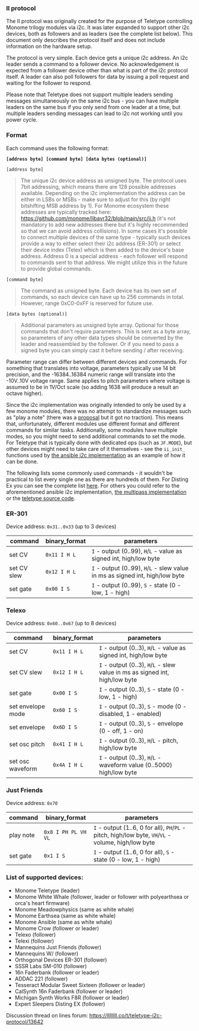 ### II protocol

The II protocol was originally created for the purpose of Teletype controlling Monome trilogy modules via i2c. It was later expanded to support other i2c devices, both as followers and as leaders (see the complete list below). This document only describes the protocol itself and does not include information on the hardware setup.  
  
The protocol is very simple. Each device gets a unique i2c address. An i2c leader sends a command to a follower device. No acknowledgement is expected from a follower device other than what is part of the i2c protocol itself. A leader can also poll followers for data by issuing a poll request and waiting for the follower to respond.  
  
Please note that Teletype does not support multiple leaders sending messages simultaneously on the same i2c bus - you can have multiple leaders on the same bus if you only send from one leader at a time, but multiple leaders sending messages can lead to i2c not working until you power cycle.  
  
### Format

Each command uses the following format:  
  
**`[address byte] [command byte] [data bytes (optional)]`**  
  
`[address byte]`  
> The unique i2c device address as unsigned byte. The protocol uses 7bit addressing, which means there are 128 possible addresses available. Depending on the i2c implementation the address can be either in LSBs or MSBs - make sure to adjust for this (by right bitshifting MSB address by 1). For Monome ecosystem these addresses are typically tracked here: https://github.com/monome/libavr32/blob/main/src/ii.h (it's not mandatory to add new addresses there but it's highly recommended so that we can avoid address collisions). In some cases it's possible to connect multiple devices of the same type - typically such devices provide a way to either select their i2c address (ER-301) or select their device index (Telex) which is then added to the device's base address. Address 0 is a special address - each follower will respond to commands sent to that address. We might utilize this in the future to provide global commands.  
  
`[command byte]`  
> The command as unsigned byte. Each device has its own set of commands, so each device can have up to 256 commands in total. However, range 0xC0-0xFF is reserved for future use.  
  
`[data bytes (optional)]`  
> Additional parameters as unsigned byte array. Optional for those commands that don't require parameters. This is sent as a byte array, so parameters of any other data types should be converted by the leader and reassembled by the follower. Or if you need to pass a signed byte you can simply cast it before sending / after receiving.  
  
Parameter range can differ between different devices and commands. For something that translates into voltage, parameters typically use 14 bit precision, and the -16384..16384 numeric range will translate into the -10V..10V voltage range. Same applies to pitch parameters where voltage is assumed to be in 1V/Oct scale (so adding 1638 will produce a result an octave higher). 

Since the i2c implementation was originally intended to only be used by a few monome modules, there was no attempt to standardize messages such as "play a note" (there was a [proposal](https://llllllll.co/t/universal-ops/13758) but it got no traction). This means that, unfortunately, different modules use different format and different commands for similar tasks. Additionally, some modules have multiple modes, so you might need to send additional commands to set the mode. For Teletype that is typically done with dedicated ops (such as `JF.MODE`), but other devices might need to take care of it themselves - see the `ii_init_` functions used by [the ansible i2c implementation](https://github.com/monome/ansible/blob/main/src/ansible_ii_leader.c) as an example of how it can be done.

The following lists some commonly used commands - it wouldn't be practical to list every single one as there are hundreds of them. For Disting Ex you can see the complete list [here](https://github.com/scanner-darkly/teletype/wiki/DISTING-EX-I2C-SPECIFICATION). For others you could refer to the aforementioned ansible i2c implementation, [the multipass implementation](https://github.com/scanner-darkly/multipass/blob/526e8bfe1cd8265b37d5f3d0c9b6c91fe880c5e0/monome_euro/main.c#L587) or the [teletype source code](https://github.com/monome/teletype/tree/main/src/ops). 
  
### ER-301  
Device address: `0x31..0x33` (up to 3 devices)  
   
| command | binary_format | parameters |
| --- | ------------ | --- |
| set CV | `0x11 I H L` | `I` - output (0..99), `H`/`L` - value as signed int, high/low byte |
| set CV slew | `0x12 I H L` | `I` - output (0..99), `H`/`L` - slew value in ms as signed int, high/low byte |
| set gate | `0x00 I S` | `I` - output (0..99), `S` - state (0 - low, 1 - high) |
    
### Telexo  
Device address: `0x60..0x67` (up to 8 devices)  
   
| command | binary_format | parameters |
| --- | ------------- | --- |
| set CV | `0x11 I H L` | `I` - output (0..3), `H`/`L` - value as signed int, high/low byte |
| set CV slew | `0x12 I H L` | `I` - output (0..3), `H`/`L` - slew value in ms as signed int, high/low byte |
| set gate | `0x00 I S` | `I` - output (0..3), `S` - state (0 - low, 1 - high) |
| set envelope mode | `0x60 I S` | `I` - output (0..3), `S` - mode (0 - disabled, 1 - enabled) |
| set envelope | `0x6D I S` | `I` - output (0..3), `S` - envelope (0 - off, 1 - on) |
| set osc pitch | `0x41 I H L` | `I` - output (0..3), `H`/`L` - pitch, high/low byte |
| set osc waveform| `0x4A I H L` | `I` - output (0..3), `H`/`L` - waveform value (0..5000) high/low byte |
    
### Just Friends  
Device address: `0x70`  
   
| command | binary_format | parameters |
| --- | -------------- | --- |
| play note | `0x8 I PH PL VH VL` | `I` - output (1..6, 0 for all), `PH`/`PL` - pitch, high/low byte, `VH`/`VL` - volume, high/low byte |
| set gate | `0x1 I S` | `I` - output (1..6, 0 for all), `S` - state (0 - low, 1 - high) |
  
### List of supported devices:
- Monome Teletype (leader)
- Monome White Whale (follower, leader or follower with polyearthsea or orca's heart firmware)
- Monome Meadowphysics (same as white whale)
- Monome Earthsea (same as white whale)
- Monome Ansible (same as white whale)
- Monome Crow (follower or leader)
- Telexo (follower)
- Telexi (follower)
- Mannequins Just Friends (follower)
- Mannequins W/ (follower)
- Orthogonal Devices ER-301 (follower)
- SSSR Labs SM-010 (follower)
- 16n Faderbank (follower or leader)
- ADDAC 221 (follower)
- Tesseract Modular Sweet Sixteen (follower or leader)
- CalSynth 16n Faderbank (follower or leader)
- Michigan Synth Works F8R (follower or leader)
- Expert Sleepers Disting EX (follower)
  
Discussion thread on lines forum: https://llllllll.co/t/teletype-i2c-protocol/13642  